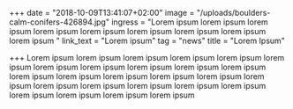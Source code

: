 +++
date = "2018-10-09T13:41:07+02:00"
image = "/uploads/boulders-calm-conifers-426894.jpg"
ingress = "Lorem ipsum lorem ipsum lorem ipsum lorem ipsum lorem ipsum lorem ipsum lorem ipsum lorem ipsum lorem ipsum "
link_text = "Lorem ipsum"
tag = "news"
title = "Lorem Ipsum"

+++
Lorem ipsum lorem ipsum lorem ipsum lorem ipsum lorem ipsum lorem ipsum lorem ipsum lorem ipsum lorem ipsum lorem ipsum lorem ipsum lorem ipsum lorem ipsum lorem ipsum lorem ipsum lorem ipsum lorem ipsum lorem ipsum lorem ipsum lorem ipsum lorem ipsum lorem ipsum lorem ipsum lorem ipsum lorem ipsum lorem ipsum 